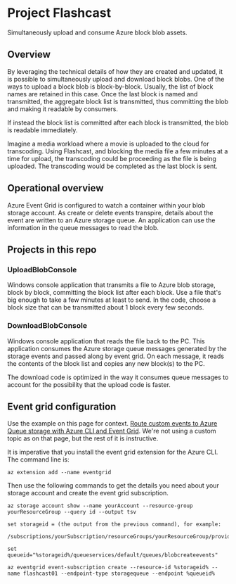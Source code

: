 # Project Flashcast
Simultaneously upload and consume Azure block blob assets.

## Overview
By leveraging the technical details of how they are created and updated, it is possible to simultaneously upload and download block blobs. One of the ways to upload a block blob is block-by-block. Usually, the list of block names are retained in this case. Once the last block is named and transmitted, the aggregate block list is transmitted, thus committing the blob and making it readable by consumers.  

If instead the block list is committed after each block is transmitted, the blob is readable immediately.  

Imagine a media workload where a movie is uploaded to the cloud for transcoding. Using Flashcast, and blocking the media file a few minutes at a time for upload, the transcoding could be proceeding as the file is being uploaded. The transcoding would be completed as the last block is sent.  

## Operational overview
Azure Event Grid is configured to watch a container within your blob storage account. As create or delete events transpire, details about the event are written to an Azure storage queue. An application can use the information in the queue messages to read the blob.  

## Projects in this repo

### UploadBlobConsole
Windows console application that transmits a file to Azure blob storage, block by block, committing the block list after each block. Use a file that's big enough to take a few minutes at least to send. In the code, choose a block size that can be transmitted about 1 block every few seconds.  

### DownloadBlobConsole
Windows console application that reads the file back to the PC. This application consumes the Azure storage queue messages generated by the storage events and passed along by event grid. On each message, it reads the contents of the block list and copies any new block(s) to the PC.  

The download code is optimized in the way it consumes queue messages to account for the possibility that the upload code is faster.  

## Event grid configuration

Use the example on this page for context. [Route custom events to Azure Queue storage with Azure CLI and Event Grid](https://docs.microsoft.com/en-us/azure/event-grid/custom-event-to-queue-storage). We're not using a custom topic as on that page, but the rest of it is instructive.

It is imperative that you install the event grid extension for the Azure CLI. The command line is:  

```az extension add --name eventgrid```  

Then use the following commands to get the details you need about your storage account and create the event grid subscription.  

```
az storage account show --name yourAccount --resource-group yourResourceGroup --query id --output tsv

set storageid = (the output from the previous command), for example:  

/subscriptions/yourSubscription/resourceGroups/yourResourceGroup/providers/Microsoft.Storage/storageAccounts/yourAccount

set queueid="%storageid%/queueservices/default/queues/blobcreateevents"

az eventgrid event-subscription create --resource-id %storageid% --name flashcast01 --endpoint-type storagequeue --endpoint %queueid%
```

